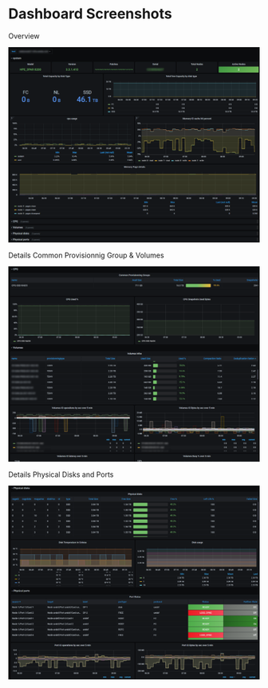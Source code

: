 # Dashboard Screenshots

Overview

![dashboard overview](./hp3par_general.png)

Details Common Provisionnig Group & Volumes

![Detail](./hp3par_details.png)

Details Physical Disks and Ports

![Details2](./hp3par_details_2.png)
